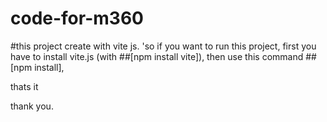 # code-for-m360

#this project create with vite js.
'so if you want to run this project, first you have to install vite.js (with ##[npm install vite]),
then use this command ##[npm install],


thats it 

thank you.
